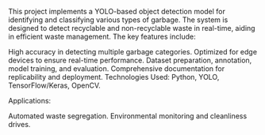 This project implements a YOLO-based object detection model for identifying and classifying various types of garbage. The system is designed to detect recyclable and non-recyclable waste in real-time, aiding in efficient waste management. The key features include:

High accuracy in detecting multiple garbage categories.
Optimized for edge devices to ensure real-time performance.
Dataset preparation, annotation, model training, and evaluation.
Comprehensive documentation for replicability and deployment.
Technologies Used: Python, YOLO, TensorFlow/Keras, OpenCV.

Applications:

Automated waste segregation.
Environmental monitoring and cleanliness drives.
